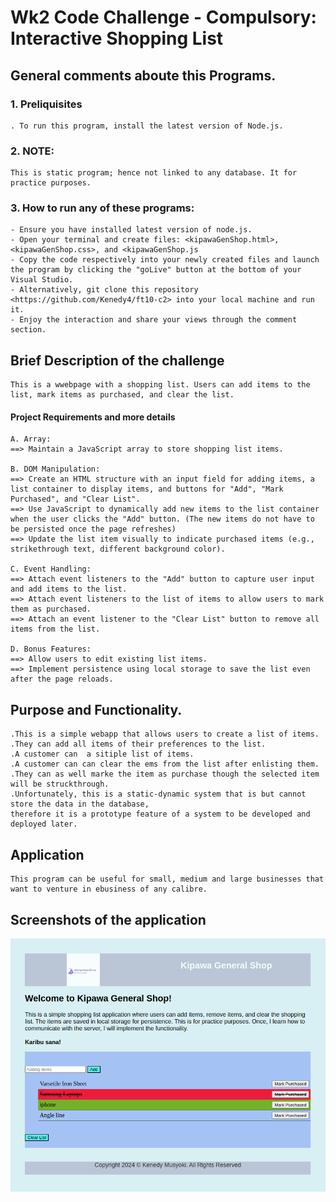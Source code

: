 # Wk2 Code Challenge - Compulsory: Interactive Shopping List

## General comments aboute this Programs.

### 1. Preliquisites

    . To run this program, install the latest version of Node.js.

### 2. NOTE:

    This is static program; hence not linked to any database. It for practice purposes.

### 3. How to run any of these programs:

    - Ensure you have installed latest version of node.js.
    - Open your terminal and create files: <kipawaGenShop.html>, <kipawaGenShop.css>, and <kipawaGenShop.js
    - Copy the code respectively into your newly created files and launch the program by clicking the "goLive" button at the bottom of your Visual Studio.
    - Alternatively, git clone this repository <https://github.com/Kenedy4/ft10-c2> into your local machine and run it.
    - Enjoy the interaction and share your views through the comment section.

## Brief Description of the challenge

    This is a wwebpage with a shopping list. Users can add items to the list, mark items as purchased, and clear the list.

#### Project Requirements and more details

    A. Array:
    ==> Maintain a JavaScript array to store shopping list items.

    B. DOM Manipulation:
    ==> Create an HTML structure with an input field for adding items, a list container to display items, and buttons for "Add", "Mark Purchased", and "Clear List".
    ==> Use JavaScript to dynamically add new items to the list container when the user clicks the "Add" button. (The new items do not have to be persisted once the page refreshes)
    ==> Update the list item visually to indicate purchased items (e.g., strikethrough text, different background color).

    C. Event Handling:
    ==> Attach event listeners to the "Add" button to capture user input and add items to the list.
    ==> Attach event listeners to the list of items to allow users to mark them as purchased.
    ==> Attach an event listener to the "Clear List" button to remove all items from the list.

    D. Bonus Features:
    ==> Allow users to edit existing list items.
    ==> Implement persistence using local storage to save the list even after the page reloads.

## Purpose and Functionality.

    .This is a simple webapp that allows users to create a list of items.
    .They can add all items of their preferences to the list.
    .A customer can  a sitiple list of items.
    .A customer can can clear the ems from the list after enlisting them.
    .They can as well marke the item as purchase though the selected item will be struckthrough.
    .Unfortunately, this is a static-dynamic system that is but cannot store the data in the database,
    therefore it is a prototype feature of a system to be developed and deployed later.

## Application

    This program can be useful for small, medium and large businesses that want to venture in ebusiness of any calibre.

## Screenshots of the application

![click this link to view the screenshot of the system](KpwGenshop.png)
